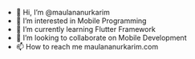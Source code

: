 - 👋 Hi, I’m @maulananurkarim
- 👀 I’m interested in Mobile Programming
- 🌱 I’m currently learning Flutter Framework
- 💞️ I’m looking to collaborate on Mobile Development
- 📫 How to reach me maulananurkarim.com

<!---
maulananurkarim/maulananurkarim is a ✨ special ✨ repository because its `README.md` (this file) appears on your GitHub profile.
You can click the Preview link to take a look at your changes.
--->
